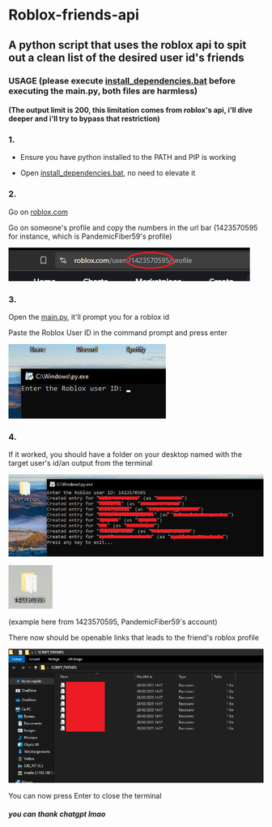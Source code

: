 # Roblox-friends-api
## A python script that uses the roblox api to spit out a clean list of the desired user id's friends

### USAGE (please execute [install_dependencies.bat](https://github.com/PandoffYT/Roblox-friends-api/blob/main/install_dependencies.bat) before executing the main.py, both files are harmless)
#### (The output limit is 200, this limitation comes from roblox's api, i'll dive deeper and i'll try to bypass that restriction)

### 1.

- Ensure you have python installed to the PATH and PIP is working

- Open [install_dependencies.bat](https://github.com/PandoffYT/Roblox-friends-api/blob/main/install_dependencies.bat), no need to elevate it

### 2.

Go on [roblox.com](https://roblox.com)

Go on someone's profile and copy the numbers in the url bar (1423570595 for instance, which is PandemicFiber59's profile)

![Copy the numbers in the url](./images/url.png)

### 3.

Open the [main.py](https://github.com/PandoffYT/Roblox-friends-api/blob/main/main.py), it'll prompt you for a roblox id

Paste the Roblox User ID in the command prompt and press enter
    
![Prompt for ID](./images/promptforid.png)

### 4.

If it worked, you should have a folder on your desktop named with the target user's id/an output from the terminal

![Output from the terminal](./images/output.png)

![Folder with the id](./images/folderid.png)

(example here from 1423570595, PandemicFiber59's account)

There now should be openable links that leads to the friend's roblox profile

![The folder should look like that](./images/folder.png)

You can now press Enter to close the terminal
    



##### you can thank chatgpt lmao
